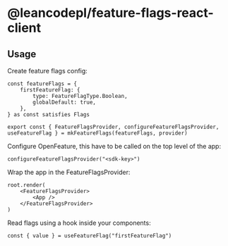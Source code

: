 # @leancodepl/feature-flags-react-client

## Usage

Create feature flags config:

```
const featureFlags = {
    firstFeatureFlag: {
        type: FeatureFlagType.Boolean,
        globalDefault: true,
    },
} as const satisfies Flags

export const { FeatureFlagsProvider, configureFeatureFlagsProvider, useFeatureFlag } = mkFeatureFlags(featureFlags, provider)
```

Configure OpenFeature, this have to be called on the top level of the app:

```
configureFeatureFlagsProvider("<sdk-key>")
```

Wrap the app in the FeatureFlagsProvider:

```
root.render(
    <FeatureFlagsProvider>
        <App />
    </FeatureFlagsProvider>
)
```

Read flags using a hook inside your components:

```
const { value } = useFeatureFlag("firstFeatureFlag")
```
